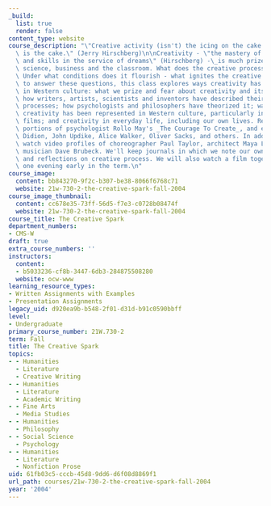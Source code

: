 ```yaml
---
_build:
  list: true
  render: false
content_type: website
course_description: "\"Creative activity (isn't) the icing on the cake. Human creativity\
  \ is the cake.\" (Jerry Hirschberg)\n\nCreativity - \"the mastery of information\
  \ and skills in the service of dreams\" (Hirschberg) -\_is much prized in the arts,\
  \ science, business and the classroom. What does the creative process look like?\
  \ Under what conditions does it flourish - what ignites the creative spark? Attempting\
  \ to answer these questions, this class explores ways creativity has been understood\
  \ in Western culture: what we prize and fear about creativity and its wellsprings;\
  \ how writers, artists, scientists and inventors have described their own creative\
  \ processes; how psychologists and philosophers have theorized it; ways in which\
  \ creativity has been represented in Western culture, particularly in 20th century\
  \ films; and creativity in everyday life, including our own lives. Readings include\
  \ portions of psychologist Rollo May's _The Courage To Create_, and essays by Joan\
  \ Didion, John Updike, Alice Walker, Oliver Sacks, and others. In addition, we'll\
  \ watch video profiles of choreographer Paul Taylor, architect Maya Lin, and jazz\
  \ musician Dave Brubeck. We'll keep journals in which we note our own observations\
  \ and reflections on creative process. We will also watch a film together as a class\
  \ one evening early in the term.\n"
course_image:
  content: bb843270-9f2c-b307-be38-8066f6768c71
  website: 21w-730-2-the-creative-spark-fall-2004
course_image_thumbnail:
  content: cc678e35-73ff-56d5-f7e3-c0728b08474f
  website: 21w-730-2-the-creative-spark-fall-2004
course_title: The Creative Spark
department_numbers:
- CMS-W
draft: true
extra_course_numbers: ''
instructors:
  content:
  - b5033236-cf8b-3447-6db3-284875508280
  website: ocw-www
learning_resource_types:
- Written Assignments with Examples
- Presentation Assignments
legacy_uid: d920ea9b-b548-2f01-d31d-b91c0590bbff
level:
- Undergraduate
primary_course_number: 21W.730-2
term: Fall
title: The Creative Spark
topics:
- - Humanities
  - Literature
  - Creative Writing
- - Humanities
  - Literature
  - Academic Writing
- - Fine Arts
  - Media Studies
- - Humanities
  - Philosophy
- - Social Science
  - Psychology
- - Humanities
  - Literature
  - Nonfiction Prose
uid: 61fb03c5-cccb-45d8-9dd6-d6f08d8869f1
url_path: courses/21w-730-2-the-creative-spark-fall-2004
year: '2004'
---
```


